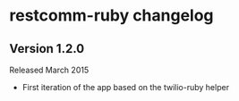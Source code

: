restcomm-ruby changelog
=====================

Version 1.2.0
--------------

Released March 2015

- First iteration of the app based on the twilio-ruby helper


